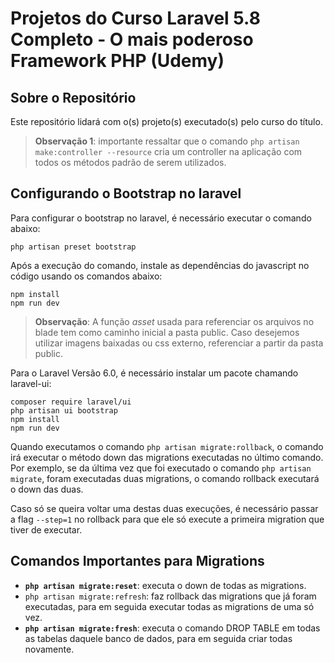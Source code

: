 # Projetos do Curso Laravel 5.8 Completo - O mais poderoso Framework PHP (Udemy)

## Sobre o Repositório

<p> Este repositório lidará com o(s) projeto(s) executado(s) pelo curso do título.</p>

> **Observação 1**: importante ressaltar que o comando `php artisan make:controller --resource`
> cria um controller na aplicação com todos os métodos padrão de serem utilizados.

## Configurando o Bootstrap no laravel

Para configurar o bootstrap no laravel, é necessário executar o comando abaixo:

````shell
php artisan preset bootstrap
````

Após a execução do comando, instale as dependências do javascript no código usando os comandos abaixo:

```shell
npm install
npm run dev
```

> **Observação**: A função _asset_ usada para referenciar os arquivos no blade tem como
> caminho inicial a pasta public. Caso desejemos utilizar imagens baixadas ou css externo, 
> referenciar a partir da pasta public.

Para o Laravel Versão 6.0, é necessário instalar um pacote chamando laravel-ui:

```shell
composer require laravel/ui
php artisan ui bootstrap
npm install 
npm run dev
```

Quando executamos o comando `php artisan migrate:rollback`, o comando irá executar o método 
down das migrations executadas no último comando. Por exemplo, se da última vez que foi executado
o comando `php artisan migrate`, foram executadas duas migrations, o comando rollback executará
o down das duas.

Caso só se queira voltar uma destas duas execuções, é necessário passar a flag `--step=1` no
rollback para que ele só execute a primeira migration que tiver de executar.

## Comandos Importantes para Migrations
 - **`php artisan migrate:reset`**: executa o down de todas as migrations.
 - `php artisan migrate:refresh`: faz rollback das migrations que já foram executadas,
   para em seguida executar todas as migrations de uma só vez.
 - **`php artisan migrate:fresh`**: executa o comando DROP TABLE em todas as tabelas
   daquele banco de dados, para em seguida criar todas novamente.
